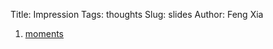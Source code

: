 Title: Impression
Tags: thoughts
Slug: slides
Author: Feng Xia


1. [moments](/slides/moment/index.html)
<!-- 2. [workload solution store](/slides/wss/index.html) -->
